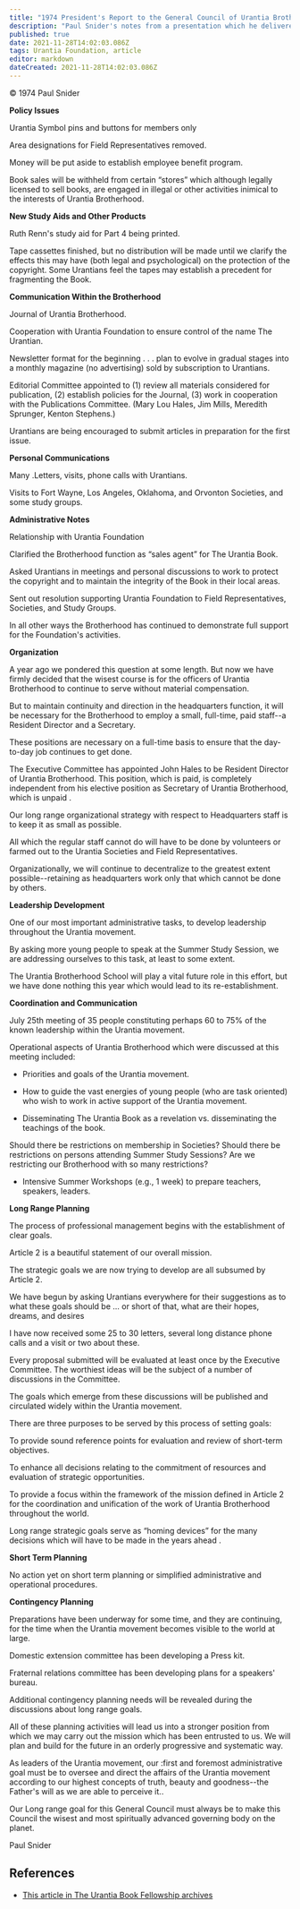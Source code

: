 ```yaml
---
title: "1974 President's Report to the General Council of Urantia Brotherhood"
description: "Paul Snider's notes from a presentation which he delivered verbally"
published: true
date: 2021-11-28T14:02:03.086Z
tags: Urantia Foundation, article
editor: markdown
dateCreated: 2021-11-28T14:02:03.086Z
---
```


<p class="v-card v-sheet theme--light grey lighten-3 px-2">© 1974 Paul Snider</p>

**Policy Issues**

Urantia Symbol pins and buttons for members only

Area designations for Field Representatives removed.

Money will be put aside to establish employee benefit program.

Book sales will be withheld from certain “stores” which although legally licensed to sell books, are engaged in illegal or other activities inimical to the interests of Urantia Brotherhood.

**New Study Aids and Other Products**

Ruth Renn's study aid for Part 4 being printed.

Tape cassettes finished, but no distribution will be made until we clarify the effects this may have (both legal and psychological) on the protection of the copyright. Some Urantians feel the tapes may establish a precedent for fragmenting the Book.

**Communication Within the Brotherhood**

Journal of Urantia Brotherhood.

Cooperation with Urantia Foundation to ensure control of the name The Urantian.

Newsletter format for the beginning . . . plan to evolve in gradual stages into a monthly magazine (no advertising) sold by subscription to Urantians.

Editorial Committee appointed to (1) review all materials considered for publication, (2) establish policies for the Journal, (3) work in cooperation with the Publications Committee. (Mary Lou Hales, Jim Mills, Meredith Sprunger, Kenton Stephens.)

Urantians are being encouraged to submit articles in preparation for the first issue.

**Personal Communications**

Many .Letters, visits, phone calls with Urantians.

Visits to Fort Wayne, Los Angeles, Oklahoma, and Orvonton Societies, and some study groups.

**Administrative Notes**

Relationship with Urantia Foundation

Clarified the Brotherhood function as “sales agent” for The Urantia Book.

Asked Urantians in meetings and personal discussions to work to protect the copyright and to maintain the integrity of the Book in their local areas.

Sent out resolution supporting Urantia Foundation to Field Representatives, Societies, and Study Groups.

In all other ways the Brotherhood has continued to demonstrate full support for the Foundation's activities.

**Organization**

A year ago we pondered this question at some length. But now we have firmly decided that the wisest course is for the officers of Urantia Brotherhood to continue to serve without material compensation.

But to maintain continuity and direction in the headquarters function, it will be necessary for the Brotherhood to employ a small, full-time, paid staff--a Resident Director and a Secretary.

These positions are necessary on a full-time basis to ensure that the day-to-day job continues to get done.

The Executive Committee has appointed John Hales to be Resident Director of Urantia Brotherhood. This position, which is paid, is completely independent from his elective position as Secretary of Urantia Brotherhood, which is unpaid .

Our long range organizational strategy with respect to Headquarters staff is to keep it as small as possible.

All which the regular staff cannot do will have to be done by volunteers or farmed out to the Urantia Societies and Field Representatives.

Organizationally, we will continue to decentralize to the greatest extent possible--retaining as headquarters work only that which cannot be done by others.

**Leadership Development**

One of our most important administrative tasks, to develop leadership throughout the Urantia movement.

By asking more young people to speak at the Summer Study Session, we are addressing ourselves to this task, at least to some extent.

The Urantia Brotherhood School will play a vital future role in this effort, but we have done nothing this year which would lead to its re-establishment.

**Coordination and Communication**

July 25th meeting of 35 people constituting perhaps 60 to 75% of the known leadership within the Urantia movement.

Operational aspects of Urantia Brotherhood which were discussed at this meeting included:

- Priorities and goals of the Urantia movement.

- How to guide the vast energies of young people (who are task oriented) who wish to work in active support of the Urantia movement.

- Disseminating The Urantia Book as a revelation vs. disseminating the teachings of the book.

Should there be restrictions on membership in Societies? Should there be restrictions on persons attending Summer Study Sessions? Are we restricting our Brotherhood with so many restrictions?

- Intensive Summer Workshops (e.g., 1 week) to prepare teachers, speakers, leaders.

**Long Range Planning**

The process of professional management begins with the establishment of clear goals.

Article 2 is a beautiful statement of our overall mission.

The strategic goals we are now trying to develop are all subsumed by Article 2.

We have begun by asking Urantians everywhere for their suggestions as to what these goals should be ... or short of that, what are their hopes, dreams, and desires

I have now received some 25 to 30 letters, several long distance phone calls and a visit or two about these.

Every proposal submitted will be evaluated at least once by the Executive Committee. The worthiest ideas will be the subject of a number of discussions in the Committee.

The goals which emerge from these discussions will be published and circulated widely within the Urantia movement.

There are three purposes to be served by this process of setting goals:

To provide sound reference points for evaluation and review of short-term objectives.

To enhance all decisions relating to the commitment of resources and evaluation of strategic opportunities.

To provide a focus within the framework of the mission defined in Article 2 for the coordination and unification of the work of Urantia Brotherhood throughout the world.

Long range strategic goals serve as “homing devices” for the many decisions which will have to be made in the years ahead .

**Short Term Planning**

No action yet on short term planning or simplified administrative and operational procedures.

**Contingency Planning**

Preparations have been underway for some time, and they are continuing, for the time when the Urantia movement becomes visible to the world at large.

Domestic extension committee has been developing a Press kit.

Fraternal relations committee has been developing plans for a speakers' bureau.

Additional contingency planning needs will be revealed during the discussions about long range goals.

All of these planning activities will lead us into a stronger position from which we may carry out the mission which has been entrusted to us. We will plan and build for the future in an orderly progressive and systematic way.

As leaders of the Urantia movement, our :first and foremost administrative goal must be to oversee and direct the affairs of the Urantia movement according to our highest concepts of truth, beauty and goodness--the Father's will as we are able to perceive it..

Our Long range goal for this General Council must always be to make this Council the wisest and most spiritually advanced governing body on the planet.

Paul Snider

## References

* [This article in The Urantia Book Fellowship archives](https://archive.urantiabook.org/archive/admin/doc296.htm)